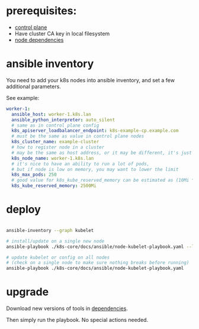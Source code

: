 
# prerequisites:

- [control plane](./control-plane.md)
- Have cluster CA key in local filesystem
- [node dependencies](./node-dependencies.md)

# ansible inventory

You need to add your k8s nodes into ansible inventory,
and set a few additional parameters.

See example:

```yaml
worker-1:
  ansible_host: worker-1.k8s.lan
  ansible_python_interpreter: auto_silent
  # same as in control plane config
  k8s_apiserver_loadbalancer_endpoint: k8s-example-cp.example.com
  # must be the same as value in control plane nodes
  k8s_cluster_name: example-cluster
  # how to register node in a cluster
  # may be the same as host address, or it may be different, it's just a matter of preference
  k8s_node_name: worker-1.k8s.lan
  # it's nice to have an ability to run a lot of pods,
  # but if node is low on memory, you may want to lower the limit
  k8s_max_pods: 250
  # good value for k8s_kube_reserved_memory can be estimated as (10Mi * max_pods)
  k8s_kube_reserved_memory: 2500Mi
```

# deploy

```bash

ansible-inventory --graph kubelet

# install/update on a single new node
ansible-playbook ./k8s-core/docs/ansible/node-kubelet-playbook.yaml --limit worker-1

# update kubelet or config on all nodes
# (check on a single node to make sure nothing breaks before running)
ansible-playbook ./k8s-core/docs/ansible/node-kubelet-playbook.yaml

```

# upgrade

Download new versions of tools in [dependencies](./node-dependencies.md).

Then simply run the playbook. No special actions needed.
